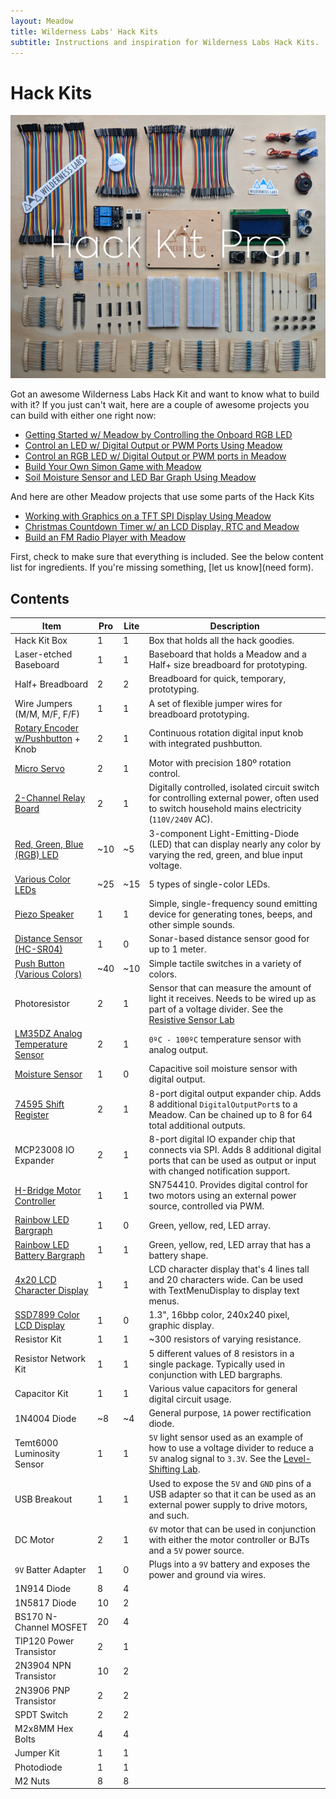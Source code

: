 ```yaml
---
layout: Meadow
title: Wilderness Labs' Hack Kits
subtitle: Instructions and inspiration for Wilderness Labs Hack Kits.
---
```



# Hack Kits

![](Hack_Kit_Pro.png)

Got an awesome Wilderness Labs Hack Kit and want to know what to build with it? If you just can't wait, here are a couple of awesome projects you can build with either one right now:

 * [Getting Started w/ Meadow by Controlling the Onboard RGB LED](https://www.hackster.io/wilderness-labs/getting-started-w-meadow-by-controlling-the-onboard-rgb-led-ea6bc0)
 * [Control an LED w/ Digital Output or PWM Ports Using Meadow](https://www.hackster.io/wilderness-labs/control-an-led-w-digital-output-or-pwm-ports-using-meadow-11005a)
 * [Control an RGB LED w/ Digital Output or PWM ports in Meadow](https://www.hackster.io/wilderness-labs/control-an-rgb-led-w-digital-output-or-pwm-ports-in-meadow-7fd611)
 * [Build Your Own Simon Game with Meadow](https://www.hackster.io/wilderness-labs/build-your-own-simon-game-with-meadow-3701d5)
 * [Soil Moisture Sensor and LED Bar Graph Using Meadow](https://www.hackster.io/wilderness-labs/soil-moisture-sensor-and-led-bar-graph-using-meadow-88c2c3)

And here are other Meadow projects that use some parts of the Hack Kits

* [Working with Graphics on a TFT SPI Display Using Meadow](https://www.hackster.io/wilderness-labs/working-with-graphics-on-a-tft-spi-display-using-meadow-e2295a)
* [Christmas Countdown Timer w/ an LCD Display, RTC and Meadow](https://www.hackster.io/wilderness-labs/christmas-countdown-timer-w-an-lcd-display-rtc-and-meadow-e4cf9c)
* [Build an FM Radio Player with Meadow](https://www.hackster.io/wilderness-labs/build-an-fm-radio-player-with-meadow-8c0a63)

First, check to make sure that everything is included. See the below content list for ingredients. If you're missing something, [let us know](need form).


## Contents

| Item                   | Pro | Lite | Description |
|------------------------|-----|------|-------------|
| Hack Kit Box           | 1 | 1 | Box that holds all the hack goodies. |
| Laser-etched Baseboard | 1 | 1 | Baseboard that holds a Meadow and a Half+ size breadboard for prototyping. |
| Half+ Breadboard       | 2 | 2 | Breadboard for quick, temporary, prototyping. |
| Wire Jumpers (M/M, M/F, F/F) | 1 | 1 | A set of flexible jumper wires for breadboard prototyping. |
| [Rotary Encoder w/Pushbutton](/docs/api/Meadow.Foundation/Meadow.Foundation.Sensors.Rotary.RotaryEncoderWithButton.html) + Knob | 2 | 1 | Continuous rotation digital input knob with integrated pushbutton. |
| [Micro Servo](/docs/api/Meadow.Foundation/Meadow.Foundation.Servos.Servo.html) | 2 | 1 | Motor with precision 180º rotation control. |
| [2-Channel Relay Board](/docs/api/Meadow.Foundation/Meadow.Foundation.Relays.Relay.html)  | 2 | 1 | Digitally controlled, isolated circuit switch for controlling external power, often used to switch household mains electricity (`110V/240V` AC). |
| [Red, Green, Blue (RGB) LED](/docs/api/Meadow.Foundation/Meadow.Foundation.Leds.RgbPwmLed.html) | ~10 | ~5 | 3-component Light-Emitting-Diode (LED) that can display nearly any color by varying the red, green, and blue input voltage. |
| [Various Color LEDs](/docs/api/Meadow.Foundation/Meadow.Foundation.Leds.Led.html) | ~25 | ~15 | 5 types of single-color LEDs. |
| [Piezo Speaker](/docs/api/Meadow.Foundation/Meadow.Foundation.Audio.PiezoSpeaker.html) | 1 | 1 | Simple, single-frequency sound emitting device for generating tones, beeps, and other simple sounds. |
| [Distance Sensor (HC-SR04)](/docs/api/Meadow.Foundation/Meadow.Foundation.Sensors.Distance.HCSR04.html) | 1 | 0 | Sonar-based distance sensor good for up to 1 meter. |
| [Push Button (Various Colors)](/docs/api/Meadow.Foundation/Meadow.Foundation.Sensors.Buttons.PushButton.html) | ~40 | ~10 | Simple tactile switches in a variety of colors. |
| Photoresistor | 2 | 1 | Sensor that can measure the amount of light it receives. Needs to be wired up as part of a voltage divider. See the [Resistive Sensor Lab](/Hardware/Tutorials/Electronics/Part5/Resistive_Sensor_Lab/) |
| [LM35DZ Analog Temperature Sensor](/docs/api/Meadow.Foundation/Meadow.Foundation.Sensors.Temperature.AnalogTemperature.html) | 2 | 1 | `0ºC - 100ºC` temperature sensor with analog output. |
| [Moisture Sensor](/docs/api/Meadow.Foundation/Meadow.Foundation.Sensors.Moisture.Capacitive.html) | 1 | 0 | Capacitive soil moisture sensor with digital output. |
| [74595 Shift Register](/docs/api/Meadow.Foundation/Meadow.Foundation.ICs.IOExpanders.x74595.html) | 2 | 1 | 8-port digital output expander chip. Adds 8 additional `DigitalOutputPort`s to a Meadow. Can be chained up to 8 for 64 total additional outputs. |
| MCP23008 IO Expander | 2 | 1 | 8-port digital IO expander chip that connects via SPI. Adds 8 additional digital ports that can be used as output or input with changed notification support. |
| [H-Bridge Motor Controller](/docs/api/Meadow.Foundation/Meadow.Foundation.Motors.HBridgeMotor.html) | 1 | 1 | SN754410. Provides digital control for two motors using an external power source, controlled via PWM. |
| [Rainbow LED Bargraph](/docs/api/Meadow.Foundation/Meadow.Foundation.Leds.LedBarGraph.html) | 1 | 0 | Green, yellow, red, LED array. |
| [Rainbow LED Battery Bargraph](/docs/api/Meadow.Foundation/Meadow.Foundation.Leds.LedBarGraph.html) | 1 | 1 | Green, yellow, red, LED array that has a battery shape. |
| [4x20 LCD Character Display](/docs/api/Meadow.Foundation/Meadow.Foundation.Displays.Lcd.CharacterDisplay.html) | 1 | 1 | LCD character display that's 4 lines tall and 20 characters wide. Can be used with TextMenuDisplay to display text menus. |
| [SSD7899 Color LCD Display](/docs/api/Meadow.Foundation/Meadow.Foundation.Displays.Tft.html) | 1 | 0 | 1.3", 16bbp color, 240x240 pixel, graphic display. |
| Resistor Kit | 1 | 1 | ~300 resistors of varying resistance. |
| Resistor Network Kit | 1 | 1 | 5 different values of 8 resistors in a single  package. Typically used in conjunction with LED bargraphs. |
| Capacitor Kit | 1 | 1 | Various value capacitors for general digital circuit usage. |
| 1N4004 Diode | ~8 | ~4 | General purpose, `1A` power rectification diode. |
| Temt6000 Luminosity Sensor | 1 | 1 | `5V` light sensor used as an example of how to use a voltage divider to reduce a `5V` analog signal to `3.3V`. See the [Level-Shifting Lab](/Hardware/Tutorials/Electronics/Part5/Level_Shifting_Lab/). |
| USB Breakout | 1 | 1 | Used to expose the `5V` and `GND` pins of a USB adapter so that it can be used as an external power supply to drive motors, and such. |
| DC Motor | 2 | 1 | `6V` motor that can be used in conjunction with either the motor controller or BJTs and a `5V` power source. |
| `9V` Batter Adapter | 1 | 0 | Plugs into a `9V` battery and exposes the power and ground via wires. |
| 1N914 Diode | 8 | 4 | |
| 1N5817 Diode | 10 | 2 | |
| BS170 N-Channel MOSFET | 20 | 4 | |
| TIP120 Power Transistor | 2 | 1 | |
| 2N3904 NPN Transistor | 10 | 2 | | 
| 2N3906 PNP Transistor | 2 | 2 |  |
| SPDT Switch | 2 | 2 | |
| M2x8MM Hex Bolts | 4 | 4 | |
| Jumper Kit | 1 | 1 | |
| Photodiode | 1 | 1 | |
| M2 Nuts | 8 | 8 | |